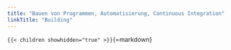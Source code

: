 ```yaml
---
title: "Bauen von Programmen, Automatisierung, Continuous Integration"
linkTitle: "Building"
---
```



`{{< children showhidden="true" >}}`{=markdown}
